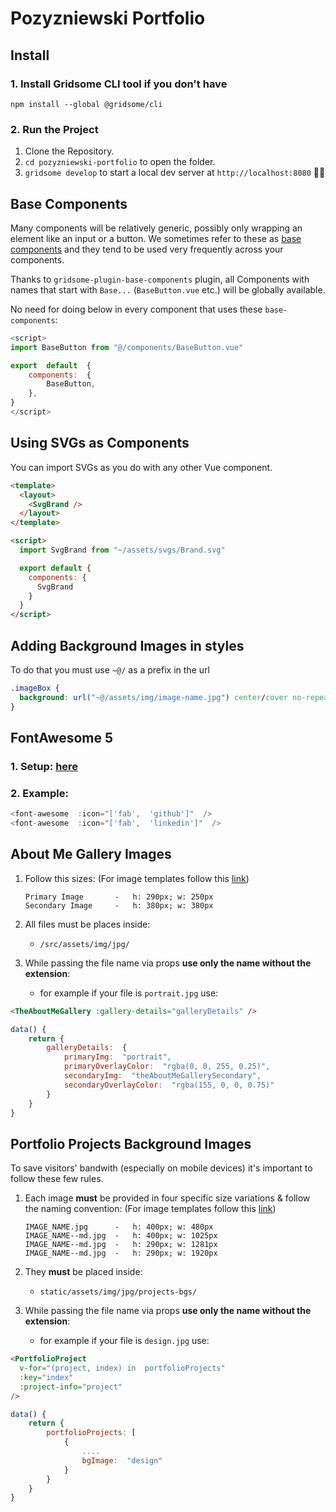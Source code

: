 # Pozyzniewski Portfolio

## Install

### 1. Install Gridsome CLI tool if you don't have

`npm install --global @gridsome/cli`

### 2. Run the Project

1. Clone the Repository.
2. `cd pozyzniewski-portfolio` to open the folder.
3. `gridsome develop` to start a local dev server at `http://localhost:8080` 🎉🙌

## Base Components

Many components will be relatively generic, possibly only wrapping an element like an input or a button. We sometimes refer to these as [base components](https://vuejs.org/v2/style-guide/#Base-component-names-strongly-recommended) and they tend to be used very frequently across your components.

Thanks to `gridsome-plugin-base-components` plugin, all Components with names that start with `Base...` (`BaseButton.vue` etc.) will be globally available.

No need for doing below in every component that uses these `base-components`:

```javascript
<script>
import BaseButton from "@/components/BaseButton.vue"

export  default  {
	components:  {
		BaseButton,
	},
}
</script>
```

## Using SVGs as Components

You can import SVGs as you do with any other Vue component.

```html
<template>
  <layout>
    <SvgBrand />
  </layout>
</template>

<script>
  import SvgBrand from "~/assets/svgs/Brand.svg"

  export default {
    components: {
      SvgBrand
    }
  }
</script>
```

## Adding Background Images in styles

To do that you must use `~@/` as a prefix in the url

```css
.imageBox {
  background: url("~@/assets/img/image-name.jpg") center/cover no-repeat;
}
```

<!--
## GSAP & ScrollMagic

### 1. Setup:
```javascript
// main.js

// import { TweenMax } from "gsap/TweenMax" // This seems to be unnecessary
import  ScrollMagic  from  "scrollmagic"
import  "imports-loader?define=>false!scrollmagic/scrollmagic/uncompressed/plugins/animation.gsap"

// Load ScrollMagic's Indicators only on development environment
if (process.env.NODE_ENV  ===  "development") {
	require("imports-loader?define=>true!scrollmagic/scrollmagic/uncompressed/plugins/debug.addIndicators")
}

// Load any extra plugins from GreenSock like this:
// import SplitText from "../static/SplitText"

const  GSAPScrollMagic  =  {
	install(Vue)  {
		// GSAP
		Vue.prototype.$GSAP  =  {
			// TweenMax,
			TimelineMax,
			Linear,
			Power1,
			Power2,
			Power3,
			Back
		}

		// ScrollMagic
		Vue.prototype.$ScrollMagic  =  {
			Controller:  new  ScrollMagic.Controller(),
			Scene:  ScrollMagic.Scene
		}
	}
}

export  default  function(Vue,  {  router,  head,  isClient  })  {
	...
	// Add GSAP & ScrollMagic to the project
	Vue.use(GSAPScrollMagic)
}
```

### 2. Example:

```javascript
<script>
// inside any `.vue` file
export  default  {
	...
	mounted()  {
	// create a Tween
	const  testTween  =  new  this.$GSAP.TimelineMax()
	testTween
		.from(".smElement",  1.5,  { ease:  this.$GSAP.Power2.easeOut, opacity:  0  })
		.to(".smElement",  2,  { ease:  this.$GSAP.Back.easeInOut.config(5.2), fontSize:  "30px"  })
		.to(".smElement",  2,  { rotationY:  360  })

	// create a scene
	const  testScene  =  new  this.$ScrollMagic.Scene({
		triggerElement:  ".smElement",
		triggerHook:  0.7,
		duration:  300
	})
		.addIndicators() // TODO: Remove this line before sending to production
		.setTween(testTween)

	// Add the scene to the controller
	this.$ScrollMagic.Controller.addScene(testScene)
	}
}
</script>
```
-->

## FontAwesome 5

### 1. Setup: [here](https://gridsome.org/docs/assets-svg/#fontawesome-svg-icons)

### 2. Example:

```javascript
<font-awesome  :icon="['fab',  'github']"  />
<font-awesome  :icon="['fab',  'linkedin']"  />
```

## About Me Gallery Images

1.  Follow this sizes: (For image templates follow this [link](https://www.figma.com/file/FjVqnpkJ4mvdc3Y3CnFIDe/POzyzniewski_Portfolio_Project_Image_Breakpoints_Sizez_Template?node-id=0%3A1))

        Primary Image		-	h: 290px; w: 250px
        Secondary Image		-	h: 380px; w: 380px

2.  All files must be places inside:

    - `/src/assets/img/jpg/`

3.  While passing the file name via props **use only the name without the extension**:
    - for example if your file is `portrait.jpg` use:

```html
<TheAboutMeGallery :gallery-details="galleryDetails" />
```

```javascript
data() {
	return {
		galleryDetails:  {
			primaryImg:  "portrait",
			primaryOverlayColor:  "rgba(0, 0, 255, 0.25)",
			secondaryImg:  "theAboutMeGallerySecondary",
			secondaryOverlayColor:  "rgba(155, 0, 0, 0.75)"
		}
	}
}
```

## Portfolio Projects Background Images

To save visitors' bandwith (especially on mobile devices) it's important to follow these few rules.

1.  Each image **must** be provided in four specific size variations & follow the naming convention: (For image templates follow this [link](https://www.figma.com/file/FjVqnpkJ4mvdc3Y3CnFIDe/POzyzniewski_Portfolio_Project_Image_Breakpoints_Sizez_Template?node-id=0%3A1))

        IMAGE_NAME.jpg		-	h: 400px; w: 480px
        IMAGE_NAME--md.jpg	-	h: 400px; w: 1025px
        IMAGE_NAME--md.jpg	-	h: 290px; w: 1281px
        IMAGE_NAME--md.jpg	-	h: 290px; w: 1920px

2.  They **must** be placed inside:

    - `static/assets/img/jpg/projects-bgs/`

3.  While passing the file name via props **use only the name without the extension**:
    - for example if your file is `design.jpg` use:

```html
<PortfolioProject
  v-for="(project, index) in  portfolioProjects"
  :key="index"
  :project-info="project"
/>
```

```javascript
data() {
	return {
		portfolioProjects: [
			{
				....
				bgImage:  "design"
			}
		}
	}
}
```
